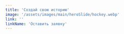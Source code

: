 ```yaml
---
title: 'Создай свою историю'
image: '/assets/images/main/heroSlide/hockey.webp'
link: ''
linkName: 'Оставить заявку'
---
```

